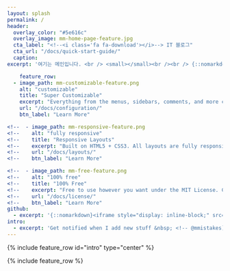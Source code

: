 ```yaml
---
layout: splash
permalink: /
header:
  overlay_color: "#5e616c"
  overlay_image: mm-home-page-feature.jpg
  cta_label: "<!--<i class='fa fa-download'></i>--> IT 블로그"
  cta_url: "/docs/quick-start-guide/"
  caption:
excerpt: '여기는 메인입니다. <br /> <small></small><br /><br /> {::nomarkdown}{:/nomarkdown}'

    feature_row:
  - image_path: mm-customizable-feature.png
    alt: "customizable"
    title: "Super Customizable"
    excerpt: "Everything from the menus, sidebars, comments, and more can be configured or set with YAML Front Matter."
    url: "/docs/configuration/"
    btn_label: "Learn More"

<!--  - image_path: mm-responsive-feature.png
<!--    alt: "fully responsive"
<!--    title: "Responsive Layouts"
<!--    excerpt: "Built on HTML5 + CSS3. All layouts are fully responsive with helpers to augment your content."
<!--    url: "/docs/layouts/"
<!--    btn_label: "Learn More"

<!--  - image_path: mm-free-feature.png
<!--    alt: "100% free"
<!--    title: "100% Free"
<!--    excerpt: "Free to use however you want under the MIT License. Clone it, fork it, customize it, whatever!"
<!--    url: "/docs/license/"
<!--    btn_label: "Learn More"
github:
  - excerpt: '{::nomarkdown}<iframe style="display: inline-block;" src="https://ghbtns.com/github-btn.html?user=mmistakes&repo=minimal-mistakes&type=star&count=true&size=large" frameborder="0" scrolling="0" width="160px" height="30px"></iframe> <iframe style="display: inline-block;" src="https://ghbtns.com/github-btn.html?user=mmistakes&repo=minimal-mistakes&type=fork&count=true&size=large" frameborder="0" scrolling="0" width="158px" height="30px"></iframe> {:/nomarkdown}'
intro:
  - excerpt: 'Get notified when I add new stuff &nbsp; <!-- @mmistakes](https://twitter.com/mmistakes){: .btn .btn--twitter}-->'
---
```


{% include feature_row id="intro" type="center" %}

{% include feature_row %}
